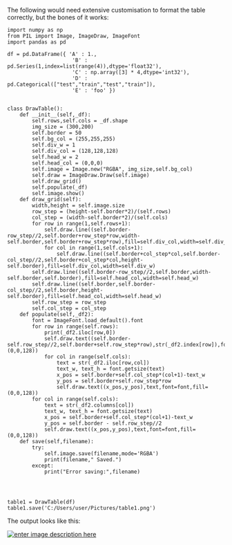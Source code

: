 The following would need extensive customisation to format the table correctly, but the bones of it works:

    import numpy as np
    from PIL import Image, ImageDraw, ImageFont
    import pandas as pd
    
    df = pd.DataFrame({ 'A' : 1.,
                         'B' : pd.Series(1,index=list(range(4)),dtype='float32'),
                         'C' : np.array([3] * 4,dtype='int32'),
                         'D' : pd.Categorical(["test","train","test","train"]),
                         'E' : 'foo' })
    
    
    class DrawTable():
        def __init__(self,_df):
            self.rows,self.cols = _df.shape
            img_size = (300,200)
            self.border = 50
            self.bg_col = (255,255,255)
            self.div_w = 1
            self.div_col = (128,128,128)
            self.head_w = 2
            self.head_col = (0,0,0)
            self.image = Image.new("RGBA", img_size,self.bg_col)
            self.draw = ImageDraw.Draw(self.image)
            self.draw_grid()
            self.populate(_df)
            self.image.show()
        def draw_grid(self):
            width,height = self.image.size
            row_step = (height-self.border*2)/(self.rows)
            col_step = (width-self.border*2)/(self.cols)
            for row in range(1,self.rows+1):
                self.draw.line((self.border-row_step//2,self.border+row_step*row,width-self.border,self.border+row_step*row),fill=self.div_col,width=self.div_w)
                for col in range(1,self.cols+1):
                    self.draw.line((self.border+col_step*col,self.border-col_step//2,self.border+col_step*col,height-self.border),fill=self.div_col,width=self.div_w)
            self.draw.line((self.border-row_step//2,self.border,width-self.border,self.border),fill=self.head_col,width=self.head_w)
            self.draw.line((self.border,self.border-col_step//2,self.border,height-self.border),fill=self.head_col,width=self.head_w)
            self.row_step = row_step
            self.col_step = col_step
        def populate(self,_df2):
            font = ImageFont.load_default().font
            for row in range(self.rows):
                print(_df2.iloc[row,0])
                self.draw.text((self.border-self.row_step//2,self.border+self.row_step*row),str(_df2.index[row]),font=font,fill=(0,0,128))
                for col in range(self.cols):
                    text = str(_df2.iloc[row,col])
                    text_w, text_h = font.getsize(text)
                    x_pos = self.border+self.col_step*(col+1)-text_w
                    y_pos = self.border+self.row_step*row
                    self.draw.text((x_pos,y_pos),text,font=font,fill=(0,0,128))
            for col in range(self.cols):
                text = str(_df2.columns[col])
                text_w, text_h = font.getsize(text)
                x_pos = self.border+self.col_step*(col+1)-text_w
                y_pos = self.border - self.row_step//2
                self.draw.text((x_pos,y_pos),text,font=font,fill=(0,0,128))
        def save(self,filename):
            try:
                self.image.save(filename,mode='RGBA')
                print(filename," Saved.")
            except:
                print("Error saving:",filename)
            
                
    
                
    table1 = DrawTable(df)
    table1.save('C:/Users/user/Pictures/table1.png')

The output looks like this:

[![enter image description here][1]][1]


  [1]: https://i.sstatic.net/6fVkq.png